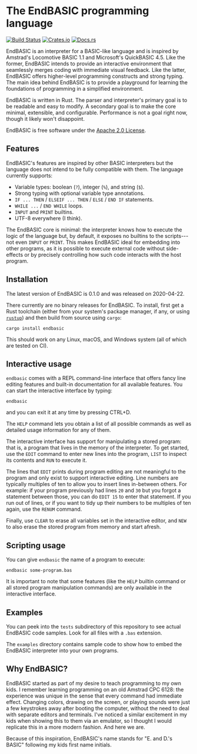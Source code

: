 # The EndBASIC programming language

[![Build Status](https://travis-ci.org/jmmv/endbasic.svg?branch=master)](https://travis-ci.org/jmmv/endbasic/)
[![Crates.io](https://img.shields.io/crates/v/endbasic.svg)](https://crates.io/crates/endbasic/)
[![Docs.rs](https://docs.rs/endbasic/badge.svg)](https://docs.rs/endbasic/)

EndBASIC is an interpreter for a BASIC-like language and is inspired by
Amstrad's Locomotive BASIC 1.1 and Microsoft's QuickBASIC 4.5.  Like the former,
EndBASIC intends to provide an interactive environment that seamlessly merges
coding with immediate visual feedback.  Like the latter, EndBASIC offers
higher-level programming constructs and strong typing.  The main idea behind
EndBASIC is to provide a playground for learning the foundations of programming
in a simplified environment.

EndBASIC is written in Rust.  The parser and interpreter's primary goal is to
be readable and easy to modify.  A secondary goal is to make the core minimal,
extensible, and configurable.  Performance is not a goal right now, though it
likely won't disappoint.

EndBASIC is free software under the [Apache 2.0 License](LICENSE).

## Features

EndBASIC's features are inspired by other BASIC interpreters but the language
does not intend to be fully compatible with them.  The language currently
supports:

*   Variable types: boolean (`?`), integer (`%`), and string (`$`).
*   Strong typing with optional variable type annotations.
*   `IF ... THEN` / `ELSEIF ... THEN` / `ELSE` / `END IF` statements.
*   `WHILE ...` / `END WHILE` loops.
*   `INPUT` and `PRINT` builtins.
*   UTF-8 everywhere (I think).

The EndBASIC core is minimal: the interpreter knows how to execute the logic
of the language but, by default, it exposes no builtins to the scripts---not
even `INPUT` or `PRINT`.  This makes EndBASIC ideal for embedding into other
programs, as it is possible to execute external code without side-effects or
by precisely controlling how such code interacts with the host program.

## Installation

The latest version of EndBASIC is 0.1.0 and was released on 2020-04-22.

There currently are no binary releases for EndBASIC.  To install, first get a
Rust toolchain (either from your system's package manager, if any, or using
[`rustup`](https://www.rust-lang.org/learn/get-started)) and then build from
source using `cargo`:

```shell
cargo install endbasic
```

This should work on any Linux, macOS, and Windows system (all of which are
tested on CI).

## Interactive usage

`endbasic` comes with a REPL command-line interface that offers fancy line
editing features and built-in documentation for all available features.  You can
start the interactive interface by typing:

```shell
endbasic
```

and you can exit it at any time by pressing CTRL+D.

The `HELP` command lets you obtain a list of all possible commands as well as
detailed usage information for any of them.

The interactive interface has support for manipulating a stored program: that
is, a program that lives in the memory of the interpreter.  To get started, use
the `EDIT` command to enter new lines into the program, `LIST` to inspect its
contents and `RUN` to execute it.

The lines that `EDIT` prints during program editing are not meaningful to the
program and only exist to support interactive editing.  Line numbers are
typically multiples of ten to allow you to insert lines in-between others.  For
example: if your program previously had lines `20` and `30` but you forgot a
statement between those, you can do `EDIT 15` to enter that statement.  If you
run out of lines, or if you want to tidy up their numbers to be multiples of ten
again, use the `RENUM` command.

Finally, use `CLEAR` to erase all variables set in the interactive editor, and
`NEW` to also erase the stored program from memory and start afresh.

## Scripting usage

You can give `endbasic` the name of a program to execute:

```shell
endbasic some-program.bas
```

It is important to note that some features (like the `HELP` builtin command or
all stored program manipulation commands) are only available in the interactive
interface.

## Examples

You can peek into the `tests` subdirectory of this repository to see actual
EndBASIC code samples.  Look for all files with a `.bas` extension.

The `examples` directory contains sample code to show how to embed the EndBASIC
interpreter into your own programs.

## Why EndBASIC?

EndBASIC started as part of my desire to teach programming to my own kids.
I remember learning programming on an old Amstrad CPC 6128: the experience was
unique in the sense that every command had immediate effect.  Changing colors,
drawing on the screen, or playing sounds were just a few keystrokes away after
booting the computer, without the need to deal with separate editors and
terminals.  I've noticed a similar excitement in my kids when showing this to
them via an emulator, so I thought I would replicate this in a more modern
fashion.  And here we are.

Because of this inspiration, EndBASIC's name stands for "E. and D.'s BASIC"
following my kids first name initials.
